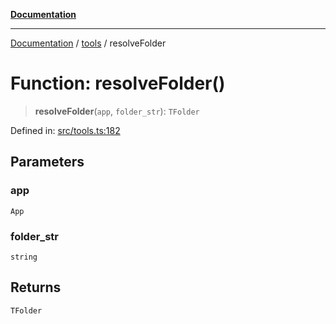 [**Documentation**](../../README.md)

***

[Documentation](../../README.md) / [tools](../README.md) / resolveFolder

# Function: resolveFolder()

> **resolveFolder**(`app`, `folder_str`): `TFolder`

Defined in: [src/tools.ts:182](https://github.com/Christian-Me/folder-to-tags-plugin/blob/1b47fd7d007d2f33409aeb5e2ff62bca31adb1cf/src/tools.ts#L182)

## Parameters

### app

`App`

### folder\_str

`string`

## Returns

`TFolder`
